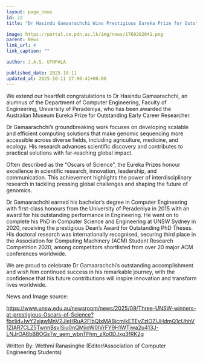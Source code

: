 ```yaml
---
layout: page_news
id: 22
title: "Dr Hasindu Gamaarachchi Wins Prestigious Eureka Prize for Outstanding Early Career Researcher"

image: https://portal.ce.pdn.ac.lk/img/news/1760202041.png
parent: News
link_url: #
link_caption: ""

author: J.A.S. UTHPALA

published_date: 2025-10-11
updated_at: 2025-10-11 17:00:42+00:00
---
```


<p dir="ltr">We extend our heartfelt congratulations to Dr Hasindu Gamaarachchi, an alumnus of the Department of Computer Engineering, Faculty of Engineering, University of Peradeniya, who has been awarded the Australian Museum Eureka Prize for Outstanding Early Career Researcher.</p>
<p dir="ltr">Dr Gamaarachchi&rsquo;s groundbreaking work focuses on developing scalable and efficient computing solutions that make genomic sequencing more accessible across diverse fields, including agriculture, medicine, and ecology. His research advances scientific discovery and contributes to practical solutions with far-reaching global impact.</p>
<p dir="ltr">Often described as the &ldquo;Oscars of Science&rdquo;, the Eureka Prizes honour excellence in scientific research, innovation, leadership, and communication. This achievement highlights the power of interdisciplinary research in tackling pressing global challenges and shaping the future of genomics.</p>
<p dir="ltr">Dr Gamaarachchi earned his bachelor&rsquo;s degree in Computer Engineering with first-class honours from the University of Peradeniya in 2015 with an award for his outstanding performance in Engineering. He went on to complete his PhD in Computer Science and Engineering at UNSW Sydney in 2020, receiving the prestigious Dean&rsquo;s Award for Outstanding PhD Theses. His doctoral research was internationally recognised, securing third place in the Association for Computing Machinery (ACM) Student Research Competition 2020, among competitors shortlisted from over 20 major ACM conferences worldwide.</p>
<p dir="ltr">We are proud to celebrate Dr Gamaarachchi&rsquo;s outstanding accomplishment and wish him continued success in his remarkable journey, with the confidence that his future contributions will inspire innovation and transform lives worldwide.</p>
<p dir="ltr">News and Image source:&nbsp;</p>
<p dir="ltr"><a href="https://www.unsw.edu.au/newsroom/news/2025/09/Three-UNSW-winners-at-prestigious-Oscars-of-Science?fbclid=IwY2xjawMnV2JleHRuA2FlbQIxMABicmlkETEyZzlOZlJHdmQ1cUhhV1ZIAR7CLZ5TwnnBsvlSiu0nQMjioW0lVrFY9H1WTiwa2u413J-LNJrOA6bB8OGsTw_aem_wbnTFhm_zXo0DJxg3fRK2g">https://www.unsw.edu.au/newsroom/news/2025/09/Three-UNSW-winners-at-prestigious-Oscars-of-Science?fbclid=IwY2xjawMnV2JleHRuA2FlbQIxMABicmlkETEyZzlOZlJHdmQ1cUhhV1ZIAR7CLZ5TwnnBsvlSiu0nQMjioW0lVrFY9H1WTiwa2u413J-LNJrOA6bB8OGsTw_aem_wbnTFhm_zXo0DJxg3fRK2g</a><strong><br></strong></p>
<p dir="ltr">Written By: Wethmi Ranasinghe (Editor/Association of Computer Engineering Students)</p>
<p>&nbsp;</p>

<!-- Automated Update by GitHub Actions -->
